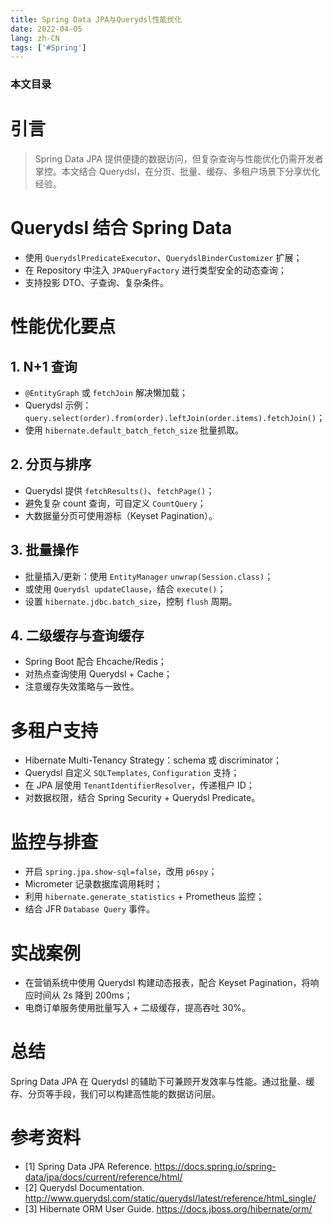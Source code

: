 ```yaml
---
title: Spring Data JPA与Querydsl性能优化
date: 2022-04-05
lang: zh-CN
tags: ['#Spring']
---
```


### 本文目录
<!-- toc -->

# 引言
> Spring Data JPA 提供便捷的数据访问，但复杂查询与性能优化仍需开发者掌控。本文结合 Querydsl，在分页、批量、缓存、多租户场景下分享优化经验。

# Querydsl 结合 Spring Data
- 使用 `QuerydslPredicateExecutor`、`QuerydslBinderCustomizer` 扩展；
- 在 Repository 中注入 `JPAQueryFactory` 进行类型安全的动态查询；
- 支持投影 DTO、子查询、复杂条件。

# 性能优化要点
## 1. N+1 查询
- `@EntityGraph` 或 `fetchJoin` 解决懒加载；
- Querydsl 示例：`query.select(order).from(order).leftJoin(order.items).fetchJoin()`；
- 使用 `hibernate.default_batch_fetch_size` 批量抓取。

## 2. 分页与排序
- Querydsl 提供 `fetchResults()`、`fetchPage()`；
- 避免复杂 count 查询，可自定义 `CountQuery`；
- 大数据量分页可使用游标（Keyset Pagination）。

## 3. 批量操作
- 批量插入/更新：使用 `EntityManager` `unwrap(Session.class)`；
- 或使用 `Querydsl updateClause`，结合 `execute()`；
- 设置 `hibernate.jdbc.batch_size`，控制 `flush` 周期。

## 4. 二级缓存与查询缓存
- Spring Boot 配合 Ehcache/Redis；
- 对热点查询使用 Querydsl + Cache；
- 注意缓存失效策略与一致性。

# 多租户支持
- Hibernate Multi-Tenancy Strategy：schema 或 discriminator；
- Querydsl 自定义 `SQLTemplates`, `Configuration` 支持；
- 在 JPA 层使用 `TenantIdentifierResolver`，传递租户 ID；
- 对数据权限，结合 Spring Security + Querydsl Predicate。

# 监控与排查
- 开启 `spring.jpa.show-sql=false`，改用 `p6spy`；
- Micrometer 记录数据库调用耗时；
- 利用 `hibernate.generate_statistics` + Prometheus 监控；
- 结合 JFR `Database Query` 事件。

# 实战案例
- 在营销系统中使用 Querydsl 构建动态报表，配合 Keyset Pagination，将响应时间从 2s 降到 200ms；
- 电商订单服务使用批量写入 + 二级缓存，提高吞吐 30%。

# 总结
Spring Data JPA 在 Querydsl 的辅助下可兼顾开发效率与性能。通过批量、缓存、分页等手段，我们可以构建高性能的数据访问层。

# 参考资料
- [1] Spring Data JPA Reference. https://docs.spring.io/spring-data/jpa/docs/current/reference/html/
- [2] Querydsl Documentation. http://www.querydsl.com/static/querydsl/latest/reference/html_single/
- [3] Hibernate ORM User Guide. https://docs.jboss.org/hibernate/orm/
